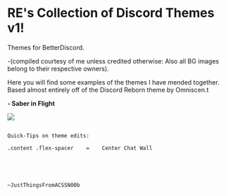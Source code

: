 # RE's Collection of Discord Themes v1!


Themes for BetterDiscord. 

-(compiled courtesy of me unless credited otherwise: Also all BG images belong to their respective owners).

Here you will find some examples of the themes I have mended together. Based almost entirely off of the Discord Reborn theme by Omniscen.t


<b>- Saber in Flight</b>

![](http://i.imgur.com/Z3JITLV.png)




~~~~~~~~~~~~~~~~~~~~~~~~~~~~~~~~~~~~~~~~~~~~~~~~~~~~~~~~~~~~~~~~~~~~~~~~~~~~~~~~~~~~~~~~~~~~~~~~~~~~~~~

Quick-Tips on theme edits:

.content .flex-spacer    =    Center Chat Wall





~JustThingsFromACSSN00b


